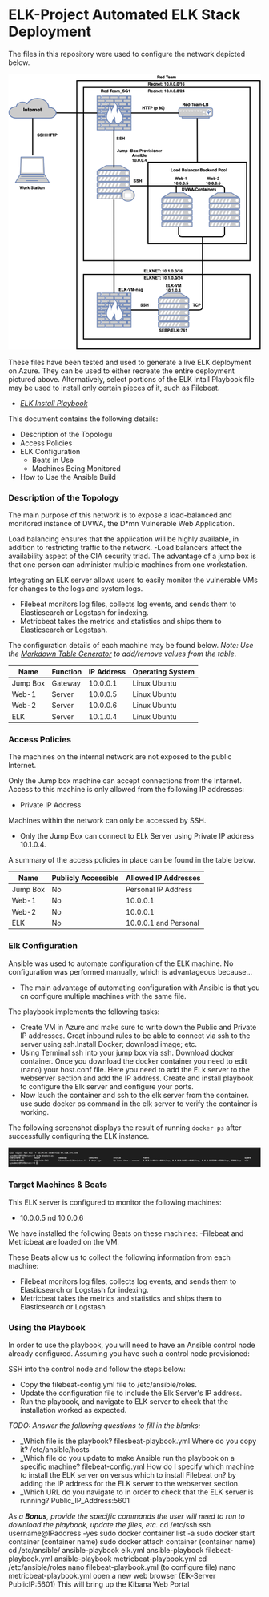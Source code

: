 # ELK-Project Automated ELK Stack Deployment

The files in this repository were used to configure the network depicted below.

![ELK Project Network Diagram](https://github.com/sanchezna86/ELK-Project/blob/main/ELK_Project%20Network%20Diagram.png)

These files have been tested and used to generate a live ELK deployment on Azure. They can be used to either recreate the entire deployment pictured above. Alternatively, select portions of the ELK Intall Playbook file may be used to install only certain pieces of it, such as Filebeat.

- _[ELK Install Playbook](https://github.com/sanchezna86/ELK-Project/blob/main/Install%20playbook)_


This document contains the following details:
- Description of the Topologu
- Access Policies
- ELK Configuration
  - Beats in Use
  - Machines Being Monitored
- How to Use the Ansible Build


### Description of the Topology

The main purpose of this network is to expose a load-balanced and monitored instance of DVWA, the D*mn Vulnerable Web Application.

Load balancing ensures that the application will be highly available, in addition to restricting traffic to the network.
-Load balancers affect the availability aspect of the CIA security triad. The advantage of a jump box is that one person can administer multiple machines from one workstation.

Integrating an ELK server allows users to easily monitor the vulnerable VMs for changes to the logs and system logs.
- Filebeat monitors log files, collects log events, and sends them to Elasticsearch or Logstash for indexing.
- Metricbeat takes the metrics and statistics and ships them to Elasticsearch or Logstash.

The configuration details of each machine may be found below.
_Note: Use the [Markdown Table Generator](http://www.tablesgenerator.com/markdown_tables) to add/remove values from the table_.

| Name     | Function | IP Address | Operating System |
|----------|----------|------------|------------------|
| Jump Box | Gateway  | 10.0.0.1   | Linux Ubuntu     |
| Web-1    | Server   | 10.0.0.5   | Linux Ubuntu     |
| Web-2    | Server   | 10.0.0.6   | Linux Ubuntu     |
| ELK      | Server   | 10.1.0.4   | Linux Ubuntu     |

### Access Policies

The machines on the internal network are not exposed to the public Internet. 

Only the Jump box machine can accept connections from the Internet. Access to this machine is only allowed from the following IP addresses:
- Private IP Address

Machines within the network can only be accessed by SSH.
- Only the Jump Box can connect to ELk Server using Private IP address 10.1.0.4.

A summary of the access policies in place can be found in the table below.

| Name     | Publicly Accessible | Allowed IP Addresses |
|----------|---------------------|----------------------|
| Jump Box | No                  | Personal IP Address  |
| Web-1    | No                  | 10.0.0.1             |
| Web-2    | No                  | 10.0.0.1             |
| ELK      | No                  | 10.0.0.1 and Personal|
### Elk Configuration

Ansible was used to automate configuration of the ELK machine. No configuration was performed manually, which is advantageous because...
- The main advantage of automating configuration with Ansible is that you cn configure multiple machines with the same file.

The playbook implements the following tasks:
- Create VM in Azure and make sure to write down the Public and Private IP addresses. Great inbound rules to be able to connect via ssh to the server using     ssh.Install Docker; download image; etc.
- Using Terminal ssh into your jump box via ssh. Download docker container. Once you download the docker container you need to edit (nano) your host.conf file. Here you need to add the ELk server to the webserver section and add the IP address. Create and install playbook to configure the Elk server and configure your ports.
- Now lauch the container and ssh to the elk server from the container. use sudo docker ps command in the elk server to verify the container is working.


The following screenshot displays the result of running `docker ps` after successfully configuring the ELK instance.

![Docker ps](https://github.com/sanchezna86/ELK-Project/blob/main/Images/Screen%20Shot%202020-11-11%20at%2011.07.34%20PM.png)

### Target Machines & Beats
This ELK server is configured to monitor the following machines:
- 10.0.0.5 nd 10.0.0.6

We have installed the following Beats on these machines:
-Filebeat and Metricbeat are loaded on the VM.

These Beats allow us to collect the following information from each machine:
- Filebeat monitors log files, collects log events, and sends them to Elasticsearch or Logstash for indexing.
- Metricbeat takes the metrics and statistics and ships them to Elasticsearch or Logstash

### Using the Playbook
In order to use the playbook, you will need to have an Ansible control node already configured. Assuming you have such a control node provisioned: 

SSH into the control node and follow the steps below:
- Copy the filebeat-config.yml file to /etc/ansible/roles.
- Update the configuration file to include the Elk Server's IP address.
- Run the playbook, and navigate to ELK server to check that the installation worked as expected.

_TODO: Answer the following questions to fill in the blanks:_
- _Which file is the playbook? filesbeat-playbook.yml Where do you copy it? /etc/ansible/hosts
- _Which file do you update to make Ansible run the playbook on a specific machine? filebeat-config.yml How do I specify which machine to install the ELK server on versus which to install Filebeat on? by adding the IP address for the ELK server to the webserver section.
- _Which URL do you navigate to in order to check that the ELK server is running? Public_IP_Address:5601

_As a **Bonus**, provide the specific commands the user will need to run to download the playbook, update the files, etc._
cd /etc/ssh
ssh username@IPaddress -yes
sudo docker container list -a
sudo docker start container (container name)
sudo docker attach container (container name)
cd /etc/ansible/
ansible-playbook elk.yml 
ansible-playbook filebeat-playbook.yml
ansible-playbook metricbeat-playbook.yml
cd /etc/ansible/roles
nano filebeat-playbook.yml (to configure file)
nano metricbeat-playbook.yml 
open a new web browser (Elk-Server PublicIP:5601) This will bring up the Kibana Web Portal
